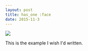 ```yaml
---
layout: post
title: has_one :face
date: 2015-11-3
---
```


![]({{site.baseurl}}/images/2015-q4/has_one.gif)

This is the example I wish I'd written.